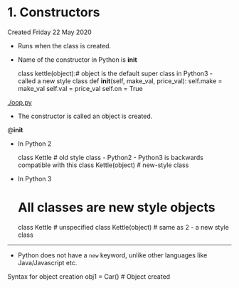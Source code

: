 # 1. Constructors
Created Friday 22 May 2020


* Runs when the class is created.
* Name of the constructor in Python is **__init__**

	class kettle(object):# object is the default super class in Python3 - called a new style class
		def __init__(self, make_val, price_val):
			self.make = make_val
			self.val = price_val
			self.on = True

[./oop.py](./1._Constructors/oop.py)


* The constructor is called an object is created.

@__init__


* In Python 2

	class Kettle		 # old style class - Python2 - Python3 is backwards compatible with this
	class Kettle(object) # new-style class



* In Python 3

	# All classes are new style objects
	class Kettle	# unspecified
	class Kettle(object) # same as 2 - a new style class



*****


* Python does not have a ``new`` keyword, unlike other languages like Java/Javascript etc.

Syntax for object creation
	obj1 = Car() # Object created

